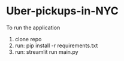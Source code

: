 # Uber-pickups-in-NYC

To run the application

1. clone repo
2. run: pip install -r requirements.txt
3. run: streamlit run main.py

